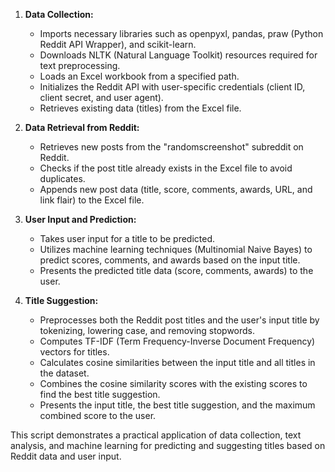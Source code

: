 1. **Data Collection:**
   - Imports necessary libraries such as openpyxl, pandas, praw (Python Reddit API Wrapper), and scikit-learn.
   - Downloads NLTK (Natural Language Toolkit) resources required for text preprocessing.
   - Loads an Excel workbook from a specified path.
   - Initializes the Reddit API with user-specific credentials (client ID, client secret, and user agent).
   - Retrieves existing data (titles) from the Excel file.

2. **Data Retrieval from Reddit:**
   - Retrieves new posts from the "randomscreenshot" subreddit on Reddit.
   - Checks if the post title already exists in the Excel file to avoid duplicates.
   - Appends new post data (title, score, comments, awards, URL, and link flair) to the Excel file.

3. **User Input and Prediction:**
   - Takes user input for a title to be predicted.
   - Utilizes machine learning techniques (Multinomial Naive Bayes) to predict scores, comments, and awards based on the input title.
   - Presents the predicted title data (score, comments, awards) to the user.

4. **Title Suggestion:**
   - Preprocesses both the Reddit post titles and the user's input title by tokenizing, lowering case, and removing stopwords.
   - Computes TF-IDF (Term Frequency-Inverse Document Frequency) vectors for titles.
   - Calculates cosine similarities between the input title and all titles in the dataset.
   - Combines the cosine similarity scores with the existing scores to find the best title suggestion.
   - Presents the input title, the best title suggestion, and the maximum combined score to the user.

This script demonstrates a practical application of data collection, text analysis, and machine learning for predicting and suggesting titles based on Reddit data and user input.
